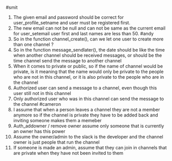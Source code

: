 #smit
1. The given email and password should be correct for user_profile_setname
    and user must be registered first.
2. The new email can not be null and can not be same as the current email for user_setemail
user first and last names are less than 50.
#andy
3. So in the function channel_create(), can we let one user to create more than one channel ?
4. So in the function message_sendlater(), the date should be like the time when another         channel 
   should be received messages, or should be the time channel send the message to another channel
5. When it comes to private or public, so if the name of channel would be private, is it 
    meaning that the name would only be private to the people who are not in this channel, or
    it is also private to the people who are in the channel
6. Authorized user can send a message to a channel, even though this user still not in this      channel
7. Only authorized user who was in this channel can send the message to the channel
#cameron
8. I assume that when a person leaves a channel they are not a member anymore so if the          channel is private they have to be added back and inviting someone makes them a memeber 
9. Auth_addowner / remove owner assume only someone that is currently an owner has this power
10. Assume the owner/admin to the slack is the developer and the channel owner is just people     that run the channel 
11. If someone is made an admin, assume that they can join in channels that are private when      they have not been invited to them 
